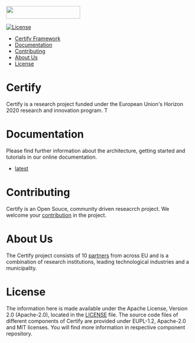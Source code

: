 <img src="images/certify-transparent-small.png" width="200" height="34" />

[![License](https://img.shields.io/badge/License-Apache%202.0-blue.svg)](LICENSE)

- [Certify Framework](#Certify-framework)
- [Documentation](#documentation)
- [Contributing](#contributing)
- [About Us](#about-us)
- [License](#license)

# Certify

Certify is a research project funded under the European Union's Horizon 2020 research and innovation program. T

# Documentation

Please find further information about the architecture, getting started and tutorials in our online documentation.

- [latest](https://certify.readthedocs.io/en/latest/index.html)

# Contributing

Certify is an Open Souce, community driven reseacrch project. We welcome your [contribution](https://certify.readthedocs.io/en/latest/contributing/contributing.html) in the project.

# About Us

The Certify project consists of 10 [partners](https://certify-project.eu/partners/) from across EU and is a combination of research institutions, leading technological industries and a municipality.

# License

The information here is made available under the Apache License, Version 2.0 (Apache-2.0), located in the [LICENSE](LICENSE) file. The source code files of different components of Certify are provided under EUPL-1.2, Apache-2.0 and MIT licenses. You will find more information in respective component repository.
